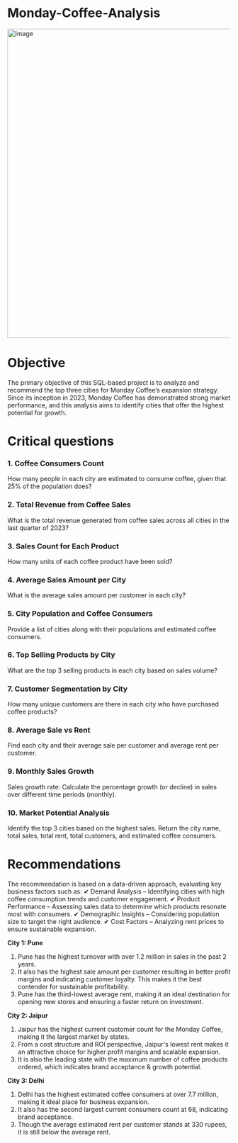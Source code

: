 # Monday-Coffee-Analysis
<img width="698" alt="image" src="https://github.com/user-attachments/assets/ba06652c-2cd2-4153-b52e-dab7b936ae66" />

# Objective
The primary objective of this SQL-based project is to analyze and recommend the top three cities for Monday Coffee’s expansion strategy. Since its inception in 2023, Monday Coffee has demonstrated strong market performance, and this analysis aims to identify cities that offer the highest potential for growth.

# Critical questions
### 1. Coffee Consumers Count  
How many people in each city are estimated to consume coffee, given that 25% of the population does?  

### 2. Total Revenue from Coffee Sales  
What is the total revenue generated from coffee sales across all cities in the last quarter of 2023?  

### 3. Sales Count for Each Product  
How many units of each coffee product have been sold?  

### 4. Average Sales Amount per City  
What is the average sales amount per customer in each city?  

### 5. City Population and Coffee Consumers  
Provide a list of cities along with their populations and estimated coffee consumers.  

### 6. Top Selling Products by City  
What are the top 3 selling products in each city based on sales volume?  

### 7. Customer Segmentation by City  
How many unique customers are there in each city who have purchased coffee products?  

### 8. Average Sale vs Rent  
Find each city and their average sale per customer and average rent per customer.  

### 9. Monthly Sales Growth  
Sales growth rate: Calculate the percentage growth (or decline) in sales over different time periods (monthly).  

### 10. Market Potential Analysis  
Identify the top 3 cities based on the highest sales. Return the city name, total sales, total rent, total customers, and estimated coffee consumers.  


# Recommendations
The recommendation is based on a data-driven approach, evaluating key business factors such as:
✔ Demand Analysis – Identifying cities with high coffee consumption trends and customer engagement.
✔ Product Performance – Assessing sales data to determine which products resonate most with consumers.
✔ Demographic Insights – Considering population size to target the right audience.
✔ Cost Factors – Analyzing rent prices to ensure sustainable expansion.

**City 1: Pune**  
1. Pune has the highest turnover with over 1.2 million in sales in the past 2 years.
2. It also has the highest sale amount per customer resulting in better profit margins and indicating customer loyalty. This makes it  the best contender for sustainable profitability. 
3. Pune has the third-lowest average rent, making it an ideal destination for opening new stores and ensuring a faster return on investment.

**City 2: Jaipur** 
1. Jaipur has the highest current customer count for the Monday Coffee, making it the largest market by states.
2. From a cost structure and ROI perspective, Jaipur's lowest rent makes it an attractive choice for higher profit margins and scalable expansion.
3. It is also the leading state with the maximum number of coffee products ordered, which indicates  brand acceptance & growth potential.

**City 3: Delhi**
1. Delhi has the highest estimated coffee consumers at over 7.7 million, making it ideal place for business expansion.
2. It  also has the second largest current consumers count at 68, indicating brand acceptance.
3. Though the average estimated rent per customer stands at 330 rupees, it is still below the average rent.

